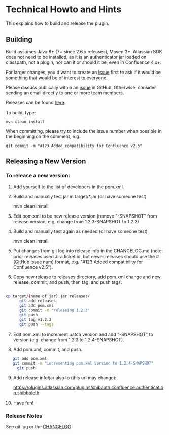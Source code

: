 Technical Howto and Hints
=====

This explains how to build and release the plugin.

## Building

Build assumes Java 6+ (7+ since 2.6.x releases), Maven 3+. Atlassian SDK does not need to be installed, as it is an authenticator jar loaded on
classpath, not a plugin, nor can it or should it be, even in Confluence 4.x+.

For larger changes, you'd want to create an [issue][issues] first to ask if it would be something that would be of interest to everyone.

Please discuss publically within an [issue][issues] in GitHub. Otherwise, consider sending an email directly to one or more team members.

Releases can be found [here][releases].

To build, type:

    mvn clean install

When committing, please try to include the issue number when possible in the beginning on the comment, e.g.:

    git commit -m "#123 Added compatibility for Confluence v2.5"

## Releasing a New Version

### To release a new version:

1. Add yourself to the list of developers in the pom.xml.

2. Build and manually test jar in target/*.jar (or have someone test)

    mvn clean install

3. Edit pom.xml to be new release version (remove "-SNAPSHOT" from release version, e.g. change from 1.2.3-SNAPSHOT to 1.2.3)

4. Build and manually test again as needed (or have someone test)

    mvn clean install

5. Put changes from git log into release info in the CHANGELOG.md (note: prior releases used Jira ticket id, but newer releases should use the #(GitHub issue num) format, e.g. "#123 Added compatibility for Confluence v2.5").

6. Copy new release to releases directory, add pom.xml change and new release, commit, and push, then tag, and push tags:

```sh

cp target/(name of jar).jar releases/
      git add releases
      git add pom.xml
      git commit -m "releasing 1.2.3"
      git push
      git tag v1.2.3
      git push --tags
```

7. Edit pom.xml to increment patch version and add "-SNAPSHOT" to version (e.g. change from 1.2.3 to 1.2.4-SNAPSHOT).

8. Add pom.xml, commit, and push.

```sh
   git add pom.xml
   git commit -m "incrementing pom.xml version to 1.2.4-SNAPSHOT"
	 git push
```

9. Add release info/jar also to (this url may change):

      https://plugins.atlassian.com/plugins/shibauth.confluence.authentication.shibboleth

10. Have fun!

### Release Notes

See git log or the [CHANGELOG][changelog]


[changelog]: http://github.com/chauth/confluence_http_authenticator/blob/master/CHANGELOG.md
[issues]: https://github.com/chauth/confluence_http_authenticator/issues
[releases]: https://github.com/chauth/confluence_http_authenticator/releases